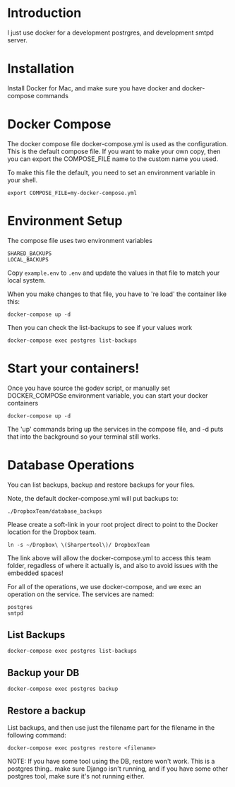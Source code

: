# Introduction

I just use docker for a development postrgres, and development smtpd server.

# Installation

Install Docker for Mac, and make sure you have docker and docker-compose commands

# Docker Compose
The docker compose file docker-compose.yml is used as the configuration.
This is the default compose file.
If you want to make your own copy,
then you can export the COMPOSE_FILE name to the custom name you used.

To make this file the default, you need to set an environment variable in your shell.

    export COMPOSE_FILE=my-docker-compose.yml

# Environment Setup

The compose file uses two environment variables

    SHARED_BACKUPS
    LOCAL_BACKUPS

Copy `example.env` to `.env` and update the values in that file to match your local system.

When you make changes to that file, you have to 're load' the container like this:

    docker-compose up -d

Then you can check the list-backups to see if your values work

    docker-compose exec postgres list-backups
    
# Start your containers!

Once you have source the godev script, or manually set DOCKER_COMPOSe environment variable, you can 
start your docker containers

	docker-compose up -d

The 'up' commands bring up the services in the compose file, and -d puts that into the background so your terminal
still works.

# Database Operations

You can list backups, backup and restore backups for your files.

Note, the default docker-compose.yml will put backups to:

	./DropboxTeam/database_backups

Please create a soft-link in your root project direct to point to the Docker location for the
Dropbox team.

    ln -s ~/Dropbox\ \(Sharpertool\)/ DropboxTeam

The link above will allow the docker-compose.yml to access this team folder, regadless of where it actually is, and also to avoid issues with the embedded spaces!

For all of the operations, we use docker-compose, and we exec an operation on the service. The services are named:
	
	postgres
	smtpd

## List Backups

	docker-compose exec postgres list-backups

## Backup your DB

	docker-compose exec postgres backup


## Restore a backup

List backups, and then use just the filename part for the filename in the following command:

	docker-compose exec postgres restore <filename>

NOTE: If you have some tool using the DB, restore won't work. This is a postgres thing.. make sure Django isn't running,
and if you have some other postgres tool, make sure it's not running either.







